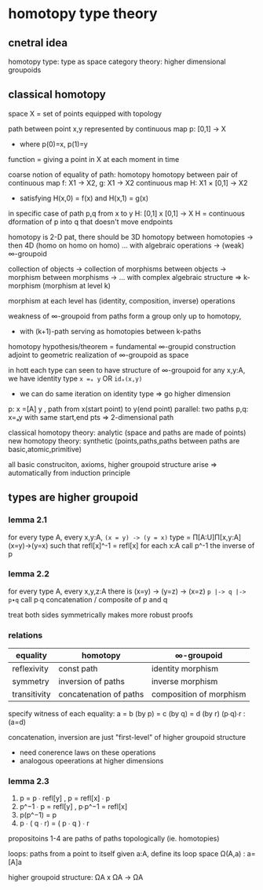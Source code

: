 # homotopy type theory
## cnetral idea
homotopy type: type as space 
category theory: higher dimensional groupoids

## classical homotopy
space X = set of points equipped with topology

path between point x,y represented by continuous map p: [0,1] -> X
- where p(0)=x, p(1)=y

function = giving a point in X at each moment in time

coarse notion of equality of path: homotopy
homotopy between pair of continuous map  f: X1 -> X2, g: X1 -> X2
continuous map H: X1 × [0,1] -> X2 
- satisfying H(x,0) = f(x)  and  H(x,1) = g(x)

in specific case of path p,q  from x to y
H: [0,1] x [0,1] -> X
H = continuous dformation of p into q that doesn't move endpoints

homotopy is 2-D pat, there should be 3D homotopy between homotopies
-> then 4D (homo on homo on homo) ...
with algebraic operations -> (weak) ∞-groupoid

collection of objects -> collection of morphisms between objects 
-> morphism between morphisms -> ...
with complex algebraic structure => k-morphism (morphism at level k)

morphism at each level has (identity, composition, inverse) operations

weakness of ∞-groupoid from paths form a group only up to homotopy,
- with (k+1)-path serving as homotopies between k-paths

homotopy hypothesis/theorem = fundamental ∞-groupid construction adjoint to 
geometric realization of ∞-groupoid as space

in hott each type can seen to have structure of ∞-groupoid
for any x,y:A, we have identity type `x =ₐ y` OR `idₐ(x,y)`
- we can do same iteration on identity type => go higher dimension

p: x =[A] y   , path from x(start point) to y(end point)
parallel: two paths p,q: x=ₐy with same start,end pts 
=> 2-dimensional path

classical homotopy theory: analytic (space and paths are made of points)
new homotopy theory: synthetic (points,paths,paths between paths are basic,atomic,primitive)

all basic construciton, axioms, higher groupoid structure arise 
=> automatically from induction principle

## types are higher groupoid
### lemma 2.1
for every type A, every x,y:A,
`(x = y) -> (y = x)`
type = Π[A:U]Π[x,y:A] (x=y)->(y=x)
such that refl[x]^-1 = refl[x] for each x:A
call p^-1 the inverse of p

### lemma 2.2
for every type A, every x,y,z:A
there is  (x=y) -> (y=z) -> (x=z)
`p |-> q |-> p∙q`
call p∙q concatenation / composite of p and q

treat both sides symmetrically makes more robust proofs

### relations
| equality     | homotopy               | ∞-groupoid              |
| ------------ | ---------------------- | ----------------------- |
| reflexivity  | const path             | identity morphism       |
| symmetry     | inversion of paths     | inverse morphism        |
| transitivity | concatenation of paths | composition of morphism |

specify witness of each equality:
a = b  (by p)
  = c  (by q)
  = d  (by r)
(p∙q)∙r : (a=d)

concatenation, inversion are just "first-level" of higher groupoid structure 
- need conerence laws on these operations
- analogous opeerations at higher dimensions

### lemma 2.3
1. p = p ∙ refl[y] , p = refl[x] ∙ p
2. p^−1 ∙ p = refl[y] , p∙p^−1 = refl[x]
3. p(p^−1) = p
4. p ∙ ( q ∙ r) = ( p ∙ q ) ∙ r

propositoins 1-4  are paths of paths topologically (ie. homotopies)

loops: paths from a point to itself
given a:A, define its loop space Ω(A,a) : a=[A]a

higher groupoid structure: ΩA x ΩA -> ΩA











